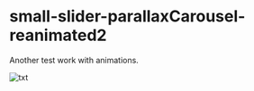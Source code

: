 # small-slider-parallaxCarousel-reanimated2
Another test work with animations.

![txt](https://github.com/SokolovRU/small-slider-parallaxCarousel-reanimated2/blob/main/scr/20220513_221414.gif)
